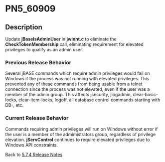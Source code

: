 # PN5_60909

<PageHeader />

## Description

Update **jBaseIsAdminUser** in **jwinnt.c** to eliminate the **CheckTokenMembership** call, eliminating requirement for elevated privileges to qualify as an admin user.

### Previous Release Behavior

Several jBASE commands which require admin privileges would fail on Windows if the process was not running with elevated privileges. This prevented any of these commands from being usable from a telnet connection since the process was not elevated, even if the user was a member of the admin group. This affects jsecurity, jlogadmin, clear-basic-locks, clear-item-locks, logoff, all database control commands starting with DB-, etc.

### Current Release Behavior

Commands requiring admin privileges will run on Windows without error if the user is a member of the admimistrators group, regardless of privilege elevation. **jServControl** continues to require elevated privileges due to Windows API constraints.

Back to [5.7.4 Release Notes](./../jbase-5.7.4-release-notes/README.md)

<PageFooter />
